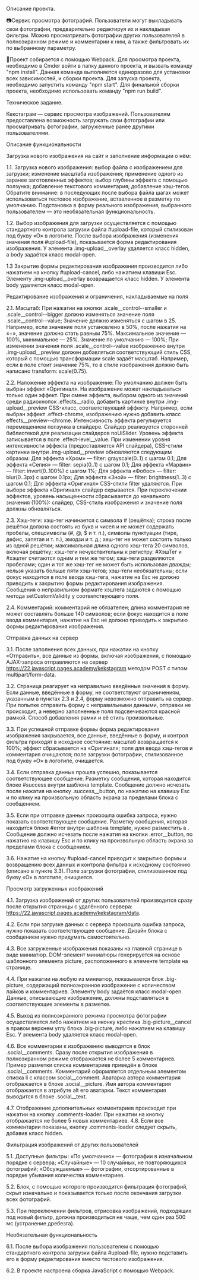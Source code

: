 Описание проекта.

📷Сервис просмотра фотографий. Пользователи могут выкладывать свои фотографии, предварительно редактируя их и накладывая фильтры. Можно просматривать фотографии других пользователей в полноэкранном режиме и комментарии к ним, а также фильтровать их по выбранному параметру.

📎Проект собирается с помощью Webpack. Для просмотра проекта, необходимо в Сmder войти в папку данного проекта, и вызвать команду "npm install". Данная команда выполняется единоразово для установки всех зависимостей, и сборки проекта. Для запуска проекта, необходимо запустить команду "npm start". Для финальной сборки проекта, необходимо использовать команду "npm run build".


Техническое задание.

Кекстаграм — сервис просмотра изображений. Пользователям предоставлена возможность загружать свои фотографии или просматривать фотографии, загруженные ранее другими пользователями. 


Описание функциональности

Загрузка нового изображения на сайт и заполнение информации о нём: 

1.1. Загрузка нового изображения: выбор файла с изображением для загрузки; изменение масштаба изображения; применение одного из заранее заготовленных эффектов; выбор глубины эффекта с помощью ползунка; добавление текстового комментария; добавление хэш-тегов. Обратите внимание: в последующих после выбора файла шагах может использоваться тестовое изображение, вставленное в разметку по умолчанию. Подстановка в форму реального изображения, выбранного пользователем — это необязательная функциональность. 

1.2. Выбор изображения для загрузки осуществляется с помощью стандартного контрола загрузки файла #upload-file, который стилизован под букву «О» в логотипе. После выбора изображения (изменения значения поля #upload-file), показывается форма редактирования изображения. У элемента .img-upload__overlay удаляется класс hidden, а body задаётся класс modal-open. 

1.3 Закрытие формы редактирования изображения производится либо нажатием на кнопку #upload-cancel, либо нажатием клавиши Esc. Элементу .img-upload__overlay возвращается класс hidden. У элемента body удаляется класс modal-open.


Редактирование изображения и ограничения, накладываемые на поля

2.1. Масштаб: При нажатии на кнопки .scale__control--smaller и .scale__control--bigger должно изменяться значение поля .scale__control--value; Значение должно изменяться с шагом в 25. Например, если значение поля установлено в 50%, после нажатия на «+», значение должно стать равным 75%. Максимальное значение — 100%, минимальное — 25%. Значение по умолчанию — 100%; При изменении значения поля .scale__control--value изображению внутри .img-upload__preview должен добавляться соответствующий стиль CSS, который с помощью трансформации scale задаёт масштаб. Например, если в поле стоит значение 75%, то в стиле изображения должно быть написано transform: scale(0.75). 

2.2. Наложение эффекта на изображение: По умолчанию должен быть выбран эффект «Оригинал». На изображение может накладываться только один эффект. При смене эффекта, выбором одного из значений среди радиокнопок .effects__radio, добавить картинке внутри .img-upload__preview CSS-класс, соответствующий эффекту. Например, если выбран эффект .effect-chrome, изображению нужно добавить класс effects__preview--chrome. Интенсивность эффекта регулируется перемещением ползунка в слайдере. Слайдер реализуется сторонней библиотекой для реализации слайдеров noUiSlider. Уровень эффекта записывается в поле .effect-level__value. При изменении уровня интенсивности эффекта (предоставляется API слайдера), CSS-стили картинки внутри .img-upload__preview обновляются следующим образом: Для эффекта «Хром» — filter: grayscale(0..1) с шагом 0.1; Для эффекта «Сепия» — filter: sepia(0..1) с шагом 0.1; Для эффекта «Марвин» — filter: invert(0..100%) с шагом 1%; Для эффекта «Фобос» — filter: blur(0..3px) с шагом 0.1px; Для эффекта «Зной» — filter: brightness(1..3) с шагом 0.1; Для эффекта «Оригинал» CSS-стили filter удаляются. При выборе эффекта «Оригинал» слайдер скрывается. При переключении эффектов, уровень насыщенности сбрасывается до начального значения (100%): слайдер, CSS-стиль изображения и значение поля должны обновляться. 

2.3. Хэш-теги: хэш-тег начинается с символа # (решётка); строка после решётки должна состоять из букв и чисел и не может содержать пробелы, спецсимволы (#, @, $ и т. п.), символы пунктуации (тире, дефис, запятая и т. п.), эмодзи и т. д.; хеш-тег не может состоять только из одной решётки; максимальная длина одного хэш-тега 20 символов, включая решётку; хэш-теги нечувствительны к регистру: #ХэшТег и #хэштег считаются одним и тем же тегом; хэш-теги разделяются пробелами; один и тот же хэш-тег не может быть использован дважды; нельзя указать больше пяти хэш-тегов; хэш-теги необязательны; если фокус находится в поле ввода хэш-тега, нажатие на Esc не должно приводить к закрытию формы редактирования изображения. Сообщения о неправильном формате хэштега задаются с помощью метода setCustomValidity у соответствующего поля. 

2.4. Комментарий: комментарий не обязателен; длина комментария не может составлять больше 140 символов; если фокус находится в поле ввода комментария, нажатие на Esc не должно приводить к закрытию формы редактирования изображения.


Отправка данных на сервер 

3.1. После заполнения всех данных, при нажатии на кнопку «Отправить», все данные из формы, включая изображения, с помощью AJAX-запроса отправляются на сервер https://22.javascript.pages.academy/kekstagram методом POST с типом multipart/form-data. 

3.2. Страница реагирует на неправильно введённые значения в форму. Если данные, введённые в форму, не соответствуют ограничениям, указанным в пунктах 2.3 и 2.4, форму невозможно отправить на сервер. При попытке отправить форму с неправильными данными, отправки не происходит, а неверно заполненные поля подсвечиваются красной рамкой. Способ добавления рамки и её стиль произвольные. 

3.3. При успешной отправке формы форма редактирования изображения закрывается, все данные, введённые в форму, и контрол фильтра приходят в исходное состояние: масштаб возвращается к 100%; эффект сбрасывается на «Оригинал»; поля для ввода хэш-тегов и комментария очищаются; поле загрузки фотографии, стилизованное под букву «О» в логотипе, очищается. 

3.4. Если отправка данных прошла успешно, показывается соответствующее сообщение. Разметку сообщения, которая находится блоке #success внутри шаблона template. Сообщение должно исчезать после нажатия на кнопку .success__button, по нажатию на клавишу Esc и по клику на произвольную область экрана за пределами блока с сообщением. 

3.5. Если при отправке данных произошла ошибка запроса, нужно показать соответствующее сообщение. Разметку сообщения, которая находится блоке #error внутри шаблона template, нужно разместить в . Сообщение должно исчезать после нажатия на кнопки .error__button, по нажатию на клавишу Esc и по клику на произвольную область экрана за пределами блока с сообщением. 

3.6. Нажатие на кнопку #upload-cancel приводит к закрытию формы и возвращению всех данных и контрола фильтра к исходному состоянию (описано в пункте 3.3). Поле загрузки фотографии, стилизованное под букву «О» в логотипе, очищается.


Просмотр загруженных изображений 

4.1. Загрузка изображений от других пользователей производится сразу после открытия страницы с удалённого сервера: https://22.javascript.pages.academy/kekstagram/data. 

4.2. Если при загрузке данных с сервера произошла ошибка запроса, нужно показать соответствующее сообщение. Дизайн блока с сообщением нужно придумать самостоятельно. 

4.3. Все загруженные изображения показаны на главной странице в виде миниатюр. DOM-элемент миниатюры генерируется на основе шаблонного элемента picture, расположенного в элементе template на странице. 

4.4. При нажатии на любую из миниатюр, показывается блок .big-picture, содержащий полноэкранное изображение с количеством лайков и комментариев. Элементу body задаётся класс modal-open. Данные, описывающие изображение, должны подставляться в соответствующие элементы в разметке. 

4.5. Выход из полноэкранного режима просмотра фотографии осуществляется либо нажатием на иконку крестика .big-picture__cancel в правом верхнем углу блока .big-picture, либо нажатием на клавишу Esc. У элемента body удаляется класс modal-open. 

4.6. Все комментарии к изображению выводятся в блок .social__comments. Сразу после открытия изображения в полноэкранном режиме отображается не более 5 комментариев. Пример разметки списка комментариев приведён в блоке .social__comments. Комментарий оформляется отдельным элементом списка li с классом social__comment. Аватарка автора комментария отображается в блоке .social__picture. Имя автора комментария отображается в атрибуте alt его аватарки. Текст комментария выводится в блоке .social__text.

4.7. Отображение дополнительных комментариев происходит при нажатии на кнопку .comments-loader. При нажатии на кнопку отображается не более 5 новых комментариев. 4.8. Если все комментарии показаны, кнопку .comments-loader следует скрыть, добавив класс hidden.


Фильтрация изображений от других пользователей 

5.1. Доступные фильтры: «По умолчанию» — фотографии в изначальном порядке с сервера; «Случайные» — 10 случайных, не повторяющихся фотографий; «Обсуждаемые» — фотографии, отсортированные в порядке убывания количества комментариев. 

5.2. Блок, с помощью которого производится фильтрация фотографий, скрыт изначально и показывается только после окончания загрузки всех фотографий. 

5.3. При переключении фильтров, отрисовка изображений, подходящих под новый фильтр, должна производиться не чаще, чем один раз 500 мс (устранение дребезга).


Необязательная функциональность 

6.1. После выбора изображения пользователем с помощью стандартного контрола загрузки файла #upload-file, нужно подставить его в форму редактирования вместо тестового изображения.

6.2. В проекте настроена сборка JavaScript с помощью Webpack.
